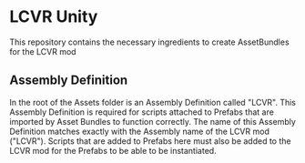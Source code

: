 # LCVR Unity

This repository contains the necessary ingredients to create AssetBundles for the LCVR mod

## Assembly Definition

In the root of the Assets folder is an Assembly Definition called "LCVR". This Assembly Definition is required for scripts attached to Prefabs that are imported by Asset Bundles to function correctly. The name of this Assembly Definition matches exactly with the Assembly name of the LCVR mod ("LCVR"). Scripts that are added to Prefabs here must also be added to the LCVR mod for the Prefabs to be able to be instantiated.

